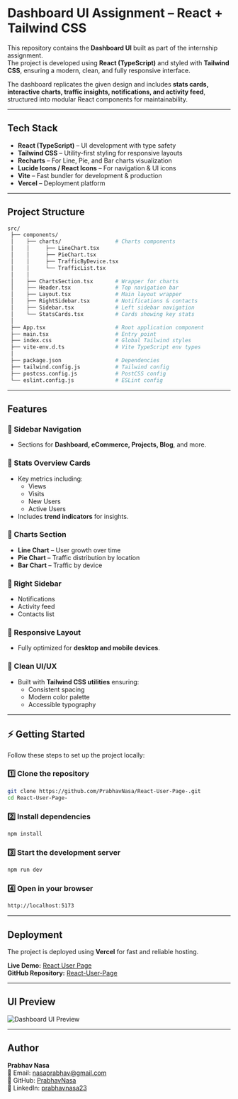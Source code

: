 #  Dashboard UI Assignment – React + Tailwind CSS  

This repository contains the **Dashboard UI** built as part of the internship assignment.  
The project is developed using **React (TypeScript)** and styled with **Tailwind CSS**, ensuring a modern, clean, and fully responsive interface.  

The dashboard replicates the given design and includes **stats cards, interactive charts, traffic insights, notifications, and activity feed**, structured into modular React components for maintainability.  

---

##  Tech Stack  

- **React (TypeScript)** – UI development with type safety  
- **Tailwind CSS** – Utility-first styling for responsive layouts  
- **Recharts** – For Line, Pie, and Bar charts visualization  
- **Lucide Icons / React Icons** – For navigation & UI icons  
- **Vite** – Fast bundler for development & production  
- **Vercel** – Deployment platform  

---

##  Project Structure  

```bash
src/
 ├── components/
 │    ├── charts/                 # Charts components
 │    │     ├── LineChart.tsx
 │    │     ├── PieChart.tsx
 │    │     ├── TrafficByDevice.tsx
 │    │     └── TrafficList.tsx
 │    │
 │    ├── ChartsSection.tsx       # Wrapper for charts
 │    ├── Header.tsx              # Top navigation bar
 │    ├── Layout.tsx              # Main layout wrapper
 │    ├── RightSidebar.tsx        # Notifications & contacts
 │    ├── Sidebar.tsx             # Left sidebar navigation
 │    └── StatsCards.tsx          # Cards showing key stats
 │
 ├── App.tsx                      # Root application component
 ├── main.tsx                     # Entry point
 ├── index.css                    # Global Tailwind styles
 ├── vite-env.d.ts                # Vite TypeScript env types
 │
 ├── package.json                 # Dependencies
 ├── tailwind.config.js           # Tailwind config
 ├── postcss.config.js            # PostCSS config
 └── eslint.config.js             # ESLint config
 ```
 ---
 
##  Features  

### 📌 Sidebar Navigation  
- Sections for **Dashboard, eCommerce, Projects, Blog**, and more.  

### 📌 Stats Overview Cards  
- Key metrics including:  
  -  Views  
  -  Visits  
  -  New Users  
  -  Active Users  
- Includes **trend indicators** for insights.  

### 📌 Charts Section  
-  **Line Chart** – User growth over time  
-  **Pie Chart** – Traffic distribution by location  
-  **Bar Chart** – Traffic by device  

### 📌 Right Sidebar  
- Notifications  
- Activity feed  
- Contacts list  

### 📌 Responsive Layout  
- Fully optimized for **desktop and mobile devices**.  

### 📌 Clean UI/UX  
- Built with **Tailwind CSS utilities** ensuring:  
  - Consistent spacing  
  - Modern color palette  
  - Accessible typography  

---

## ⚡ Getting Started  

Follow these steps to set up the project locally:  

### 1️⃣ Clone the repository  
```bash
git clone https://github.com/PrabhavNasa/React-User-Page-.git
cd React-User-Page-
```

### 2️⃣ Install dependencies
```bash
npm install
```

### 3️⃣ Start the development server
```bash
npm run dev
```

### 4️⃣ Open in your browser
```bash
http://localhost:5173
```

---

##  Deployment  

The project is deployed using **Vercel** for fast and reliable hosting.  

  **Live Demo:** [React User Page](https://react-user-page.vercel.app/)  
  **GitHub Repository:** [React-User-Page](https://github.com/PrabhavNasa/React-User-Page-.git)

 ---
 
 ##  UI Preview  

![Dashboard UI Preview](<img width="1470" height="797" alt="Screenshot 2025-08-17 at 3 38 07 PM" src="https://github.com/user-attachments/assets/064dd1b1-b8cf-482d-9a7b-6bb4a8f31be2" />
)  

---



## Author  

**Prabhav Nasa**  
📧 Email: [nasaprabhav@gmail.com](mailto:nasaprabhav@gmail.com)  
🔗 GitHub: [PrabhavNasa](https://github.com/PrabhavNasa)  
🔗 LinkedIn: [prabhavnasa23](https://www.linkedin.com/in/prabhavnasa23)
